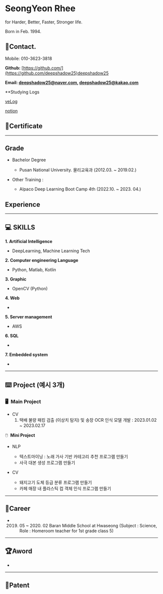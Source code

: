 # SeongYeon Rhee

for Harder, Better, Faster, Stronger life.

Born in Feb. 1994.

## 📱Contact.

Mobile: 010-3623-3818

**Github:** [https://github.com/](https://github.com/deepshadow25)deepshadow25

**Email: deepshadow25@naver.com, deepshadow25@kakao.com**

**Studying Logs

[veLog](https://velog.io/@deepshadow)

[notion](https://iris-kilometer-1d6.notion.site/SeongYeon-Rhee-f6b0ab8024674ce09852b10a6bd14ba7)

## 📜C**ertificate**

---

## **Grade**

- Bachelor Degree 
  - Pusan National University. 물리교육과 (2012.03. ~ 2019.02.)

- Other Training :
  - Alpaco Deep Learning Boot Camp 4th (2022.10. ~ 2023. 04.)

## **Experience**

---


## 💻 SKILLS

**1. Artificial Intelligence**

- DeepLearning, Machine Learning Tech

**2. Computer engineering Language** 

- Python, Matlab, Kotlin

**3. Graphic**

- OpenCV (Python)

**4. Web**

- 

**5. Server management**

- AWS

**6. SQL**

- 

**7. Embedded system**

- 

---

## ⌨️ **Project (예시 3개)**

### 🖥️  **Main Project**

- CV
  1. 택배 불량 패킹 검출 (이상치 탐지) 및 송장 OCR 인식 모델 개발 : 2023.01.02 ~ 2023.02.17

🖱️  **Mini Project**

- NLP
  - 텍스트마이닝 : 노래 가사 기반 카테고리 추천 프로그램 만들기
  - 사극 대본 생성 프로그램 만들기

- CV
  - 돼지고기 도체 등급 분류 프로그램 만들기
  - 카페 매장 내 플라스틱 컵 객체 인식 프로그램 만들기


---



## 🏢Career

- 2019. 05 ~ 2020. 02 
  Baran Middle School at Hwaseong (Subject : Science, Role : Homeroom teacher for 1st grade class 5)


---

## 🏆Aword

- 

---

## 🔖Patent

<!--
**deepshadow25/deepshadow25** is a ✨ _special_ ✨ repository because its `README.md` (this file) appears on your GitHub profile.

Here are some ideas to get you started:

- 🔭 I’m currently working on ...
- 🌱 I’m currently learning ...
- 👯 I’m looking to collaborate on ...
- 🤔 I’m looking for help with ...
- 💬 Ask me about ...
- 📫 How to reach me: ...
- 😄 Pronouns: ...
- ⚡ Fun fact: ...
-->
